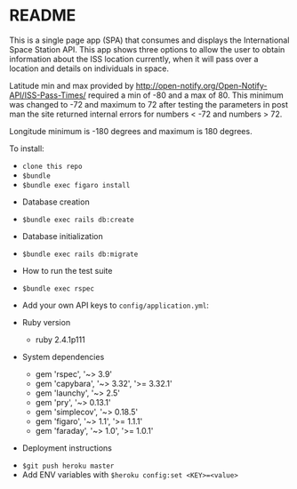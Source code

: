 # README

This is a single page app (SPA) that consumes and displays the International Space Station API. This app shows three options to allow the user to obtain information about the ISS location currently, when it will pass over a location and details on individuals in space.

Latitude min and max provided by http://open-notify.org/Open-Notify-API/ISS-Pass-Times/ required a min of -80 and a max of 80. This minimum was changed to -72 and maximum to 72 after testing the parameters in post man the site returned internal errors for numbers < -72 and numbers > 72.

Longitude minimum is -180 degrees and maximum is 180 degrees.

To install:
 - `clone this repo`
 - `$bundle`
 - `$bundle exec figaro install`

 * Database creation
 - `$bundle exec rails db:create`

 * Database initialization
 - `$bundle exec rails db:migrate`

 * How to run the test suite
 - `$bundle exec rspec`

 - Add your own API keys to `config/application.yml`:

* Ruby version
  - ruby 2.4.1p111

* System dependencies
  - gem 'rspec', '~> 3.9'
  - gem 'capybara', '~> 3.32', '>= 3.32.1'
  - gem 'launchy', '~> 2.5'
  - gem 'pry', '~> 0.13.1'
  - gem 'simplecov', '~> 0.18.5'
  - gem 'figaro', '~> 1.1', '>= 1.1.1'
  - gem 'faraday', '~> 1.0', '>= 1.0.1'


* Deployment instructions
 - `$git push heroku master`
 - Add ENV variables with `$heroku config:set <KEY>=<value>`
